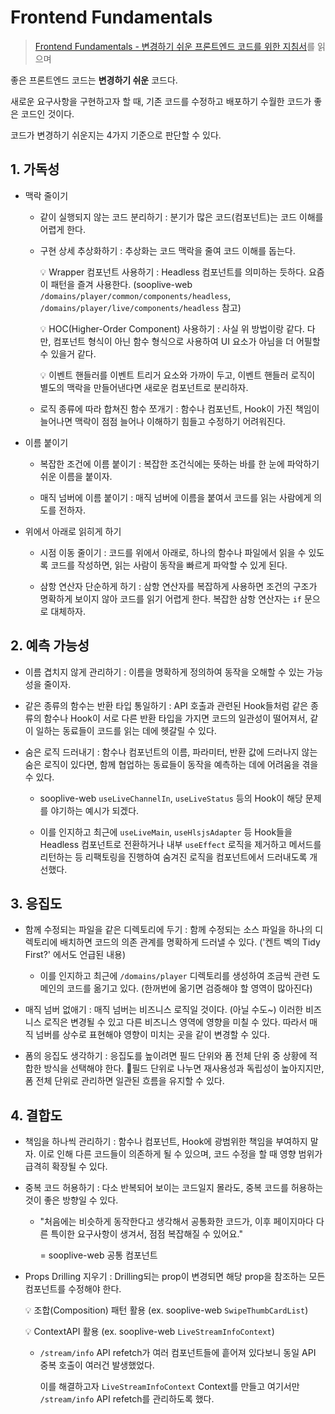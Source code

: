 # Frontend Fundamentals

> [Frontend Fundamentals - 변경하기 쉬운 프론트엔드 코드를 위한 지침서](https://frontend-fundamentals.com)를 읽으며

좋은 프론트엔드 코드는 **변경하기 쉬운** 코드다.

새로운 요구사항을 구현하고자 할 때, 기존 코드를 수정하고 배포하기 수월한 코드가 좋은 코드인 것이다.

코드가 변경하기 쉬운지는 4가지 기준으로 판단할 수 있다.

## 1. 가독성

- 맥락 줄이기

  - 같이 실행되지 않는 코드 분리하기 : 분기가 많은 코드(컴포넌트)는 코드 이해를 어렵게 한다.
 
  - 구현 상세 추상화하기 : 추상화는 코드 맥락을 줄여 코드 이해를 돕는다.
 
    💡 Wrapper 컴포넌트 사용하기 : Headless 컴포넌트를 의미하는 듯하다. 요즘 이 패턴을 즐겨 사용한다. (sooplive-web `/domains/player/common/components/headless`, `/domains/player/live/components/headless` 참고)

    💡 HOC(Higher-Order Component) 사용하기 : 사실 위 방법이랑 같다. 다만, 컴포넌트 형식이 아닌 함수 형식으로 사용하여 UI 요소가 아님을 더 어필할 수 있을거 같다.

    💡 이벤트 핸들러를 이벤트 트리거 요소와 가까이 두고, 이벤트 핸들러 로직이 별도의 맥락을 만들어낸다면 새로운 컴포넌트로 분리하자.

  - 로직 종류에 따라 합쳐진 함수 쪼개기 : 함수나 컴포넌트, Hook이 가진 책임이 늘어나면 맥락이 점점 늘어나 이해하기 힘들고 수정하기 어려워진다.
 
- 이름 붙이기

  - 복잡한 조건에 이름 붙이기 : 복잡한 조건식에는 뜻하는 바를 한 눈에 파악하기 쉬운 이름을 붙이자.

  - 매직 넘버에 이름 붙이기 : 매직 넘버에 이름을 붙여서 코드를 읽는 사람에게 의도를 전하자.

- 위에서 아래로 읽히게 하기

  - 시점 이동 줄이기 : 코드를 위에서 아래로, 하나의 함수나 파일에서 읽을 수 있도록 코드를 작성하면, 읽는 사람이 동작을 빠르게 파악할 수 있게 된다.
 
  - 삼항 연산자 단순하게 하기 : 삼항 연산자를 복잡하게 사용하면 조건의 구조가 명확하게 보이지 않아 코드를 읽기 어렵게 한다. 복잡한 삼항 연산자는 `if` 문으로 대체하자.

## 2. 예측 가능성

- 이름 겹치지 않게 관리하기 : 이름을 명확하게 정의하여 동작을 오해할 수 있는 가능성을 줄이자.

- 같은 종류의 함수는 반환 타입 통일하기 : API 호출과 관련된 Hook들처럼 같은 종류의 함수나 Hook이 서로 다른 반환 타입을 가지면 코드의 일관성이 떨어져서, 같이 일하는 동료들이 코드를 읽는 데에 헷갈릴 수 있다.

- 숨은 로직 드러내기 : 함수나 컴포넌트의 이름, 파라미터, 반환 값에 드러나지 않는 숨은 로직이 있다면, 함께 협업하는 동료들이 동작을 예측하는 데에 어려움을 겪을 수 있다.

  - sooplive-web `useLiveChannelIn`, `useLiveStatus` 등의 Hook이 해당 문제를 야기하는 예시가 되겠다.

  - 이를 인지하고 최근에 `useLiveMain`, `useHlsjsAdapter` 등 Hook들을 Headless 컴포넌트로 전환하거나 내부 `useEffect` 로직을 제거하고 메서드를 리턴하는 등 리팩토링을 진행하여 숨겨진 로직을 컴포넌트에서 드러내도록 개선했다.

## 3. 응집도

- 함께 수정되는 파일을 같은 디렉토리에 두기 : 함께 수정되는 소스 파일을 하나의 디렉토리에 배치하면 코드의 의존 관계를 명확하게 드러낼 수 있다. ('켄트 벡의 Tidy First?' 에서도 언급된 내용)

  - 이를 인지하고 최근에 `/domains/player` 디렉토리를 생성하여 조금씩 관련 도메인의 코드를 옮기고 있다. (한꺼번에 옮기면 검증해야 할 영역이 많아진다)
 
- 매직 넘버 없애기 : 매직 넘버는 비즈니스 로직일 것이다. (아닐 수도~) 이러한 비즈니스 로직은 변경될 수 있고 다른 비즈니스 영역에 영향을 미칠 수 있다. 따라서 매직 넘버를 상수로 표현해야 영향이 미치는 곳을 같이 변경할 수 있다.

- 폼의 응집도 생각하기 : 응집도를 높이려면 필드 단위와 폼 전체 단위 중 상황에 적합한 방식을 선택해야 한다. 필드 단위로 나누면 재사용성과 독립성이 높아지지만, 폼 전체 단위로 관리하면 일관된 흐름을 유지할 수 있다.

## 4. 결합도

- 책임을 하나씩 관리하기 : 함수나 컴포넌트, Hook에 광범위한 책임을 부여하지 말자. 이로 인해 다른 코드들이 의존하게 될 수 있으며, 코드 수정을 할 때 영향 범위가 급격히 확장될 수 있다.

- 중복 코드 허용하기 : 다소 반복되어 보이는 코드일지 몰라도, 중복 코드를 허용하는 것이 좋은 방향일 수 있다.

  - "처음에는 비슷하게 동작한다고 생각해서 공통화한 코드가, 이후 페이지마다 다른 특이한 요구사항이 생겨서, 점점 복잡해질 수 있어요."

    = sooplive-web 공통 컴포넌트

- Props Drilling 지우기 : Drilling되는 prop이 변경되면 해당 prop을 참조하는 모든 컴포넌트를 수정해야 한다.

  💡 조합(Composition) 패턴 활용 (ex. sooplive-web `SwipeThumbCardList`)

  💡 ContextAPI 활용 (ex. sooplive-web `LiveStreamInfoContext`)

    - `/stream/info` API refetch가 여러 컴포넌트들에 흩어져 있다보니 동일 API 중복 호출이 여러건 발생했었다.
    
      이를 해결하고자 `LiveStreamInfoContext` Context를 만들고 여기서만 `/stream/info` API refetch를 관리하도록 했다.
